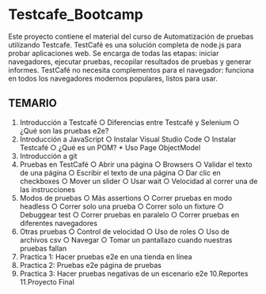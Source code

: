 # Testcafe_Bootcamp

 Este proyecto contiene el material del curso de Automatización de pruebas utilizando Testcafe.
 TestCafé es una solución completa de node.js para probar aplicaciones web. Se encarga de todas las etapas: iniciar navegadores, ejecutar pruebas, recopilar resultados de pruebas y generar informes. 
 TestCafé no necesita complementos para el navegador: funciona en todos los navegadores modernos populares, listos para usar.

## TEMARIO
1. Introducción a Testcafé
○ Diferencias entre Testcafé y Selenium
○ ¿Qué son las pruebas e2e?
2. Introducción a JavaScript
○ Instalar Visual Studio Code
○ Instalar Testcafé
○ ¿Qué es un POM? * Uso Page ObjectModel
3. Introducción a git
4. Pruebas en TestCafé
○ Abrir una página
○ Browsers
○ Validar el texto de una página
○ Escribir el texto de una página
○ Dar clic en checkboxes
○ Mover un slider
○ Usar wait
○ Velocidad al correr una de las instrucciones
5. Modos de pruebas
○ Más assertions
○ Correr pruebas en modo headless
○ Correr solo una prueba
○ Correr solo un fixture
○ Debuggear test
○ Correr pruebas en paralelo
○ Correr pruebas en diferentes navegadores
6. Otras pruebas
○ Control de velocidad
○ Uso de roles
○ Uso de archivos csv
○ Navegar
○ Tomar un pantallazo cuando nuestras pruebas fallan
7. Practica 1: Hacer pruebas e2e en una tienda en línea
8. Practica 2: Pruebas e2e página de pruebas
9. Practica 3: Hacer pruebas negativas de un escenario e2e
10.Reportes
11.Proyecto Final
